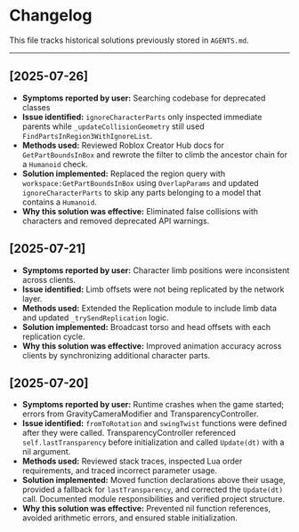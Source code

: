 # Changelog

This file tracks historical solutions previously stored in `AGENTS.md`.

---

## [2025-07-26]

- **Symptoms reported by user:** Searching codebase for deprecated classes
- **Issue identified:** `ignoreCharacterParts` only inspected immediate parents while `_updateCollisionGeometry` still used `FindPartsInRegion3WithIgnoreList`.
- **Methods used:** Reviewed Roblox Creator Hub docs for `GetPartBoundsInBox` and rewrote the filter to climb the ancestor chain for a `Humanoid` check.
- **Solution implemented:** Replaced the region query with `workspace:GetPartBoundsInBox` using `OverlapParams` and updated `ignoreCharacterParts` to skip any parts belonging to a model that contains a `Humanoid`.
- **Why this solution was effective:** Eliminated false collisions with characters and removed deprecated API warnings.

## [2025-07-21]

- **Symptoms reported by user:** Character limb positions were inconsistent across clients.
- **Issue identified:** Limb offsets were not being replicated by the network layer.
- **Methods used:** Extended the Replication module to include limb data and updated `_trySendReplication` logic.
- **Solution implemented:** Broadcast torso and head offsets with each replication cycle.
- **Why this solution was effective:** Improved animation accuracy across clients by synchronizing additional character parts.

## [2025-07-20]

- **Symptoms reported by user:** Runtime crashes when the game started; errors from GravityCameraModifier and TransparencyController.
- **Issue identified:** `fromToRotation` and `swingTwist` functions were defined after they were called. TransparencyController referenced `self.lastTransparency` before initialization and called `Update(dt)` with a nil argument.
- **Methods used:** Reviewed stack traces, inspected Lua order requirements, and traced incorrect parameter usage.
- **Solution implemented:** Moved function declarations above their usage, provided a fallback for `lastTransparency`, and corrected the `Update(dt)` call. Documented module responsibilities and verified project structure.
- **Why this solution was effective:** Prevented nil function references, avoided arithmetic errors, and ensured stable initialization.
